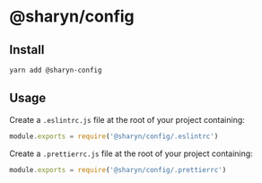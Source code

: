 # @sharyn/config

## Install

```bash
yarn add @sharyn-config
```

## Usage

Create a `.eslintrc.js` file at the root of your project containing:
```js
module.exports = require('@sharyn/config/.eslintrc')
```

Create a `.prettierrc.js` file at the root of your project containing:
```js
module.exports = require('@sharyn/config/.prettierrc')
```
